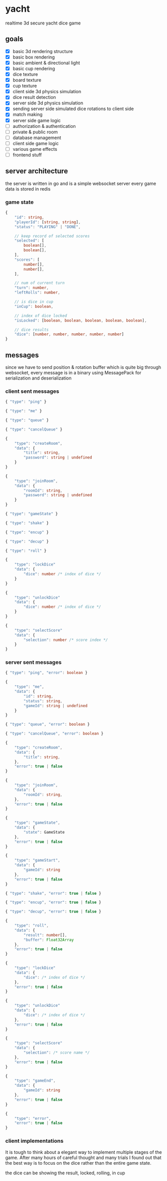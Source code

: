 # yacht

realtime 3d secure yacht dice game

## goals

- [x] basic 3d rendering structure
- [x] basic box rendering
- [x] basic ambient & directional light
- [x] basic cup rendering
- [x] dice texture
- [x] board texture
- [x] cup texture
- [x] client side 3d physics simulation
- [x] dice result detection
- [x] server side 3d physics simulation
- [x] sending server side simulated dice rotations to client side
- [x] match making
- [x] server side game logic
- [ ] authorization & authentication
- [ ] private & public room
- [ ] database management
- [ ] client side game logic
- [ ] various game effects
- [ ] frontend stuff

## server architecture 

the server is written in go and is a simple websocket server
every game data is stored in redis

### game state

```typescript
{
    "id": string,
    "playerId": [string, string],
    "status": "PLAYING" | "DONE",

    // keep record of selected scores
    "selected": [
        boolean[],
        boolean[],
    ],
    "scores": [
        number[],
        number[],
    ],

    // num of current turn
    "turn": number,
    "leftRolls": number,

    // is dice in cup
    "inCup": boolean,

    // index of dice locked
    "isLocked": [boolean, boolean, boolean, boolean, boolean],

    // dice results
    "dice": [number, number, number, number, number]
}
```

## messages

since we have to send position & rotation buffer which is quite big through websocket,
every message is in a binary using MessagePack for serialization and deserialization

### client sent messages

```typescript
{ "type": "ping" }

{ "type": "me" }

{ "type": "queue" }

{ "type": "cancelQueue" }

{ 
    "type": "createRoom", 
    "data": {
        "title": string, 
        "password": string | undefined 
    }
}

{ 
    "type": "joinRoom", 
    "data": {
        "roomId": string, 
        "password": string | undefined 
    }
}

{ "type": "gameState" }

{ "type": "shake" }

{ "type": "encup" }

{ "type": "decup" }

{ "type": "roll" }

{
    "type": "lockDice"
    "data": {
        "dice": number /* index of dice */
    }
}

{
    "type": "unlockDice"
    "data": {
        "dice": number /* index of dice */
    }
}

{
    "type": "selectScore"
    "data": {
        "selection": number /* score index */
    }
}
```

### server sent messages

```typescript
{ "type": "ping", "error": boolean }

{ 
    "type": "me", 
    "data": {
        "id": string,
        "status": string,
        "gameId": string | undefined
    }
}

{ "type": "queue", "error": boolean }

{ "type": "cancelQueue", "error": boolean }

{ 
    "type": "createRoom", 
    "data": {
        "title": string, 
    },
    "error": true | false
}

{ 
    "type": "joinRoom", 
    "data": {
        "roomId": string, 
    },
    "error": true | false
}

{ 
    "type": "gameState", 
    "data": {
        "state": GameState 
    },
    "error": true | false
}

{
    "type": "gameStart",
    "data": {
        "gameId": string
    },
    "error": true | false
}

{ "type": "shake", "error": true | false }

{ "type": "encup", "error": true | false }

{ "type": "decup", "error": true | false }

{ 
    "type": "roll", 
    "data": {
        "result": number[],
        "buffer": Float32Array 
    },
    "error": true | false
}

{
    "type": "lockDice"
    "data": {
        "dice": /* index of dice */
    },
    "error": true | false
}

{
    "type": "unlockDice"
    "data": {
        "dice": /* index of dice */
    },
    "error": true | false
}

{
    "type": "selectScore"
    "data": {
        "selection": /* score name */
    },
    "error": true | false
}

{
    "type": "gameEnd",
    "data": {
        "gameId": string
    },
    "error": true | false
}

{
    "type": "error",
    "error": true | false
}
```

### client implementations

It is tough to think about a elegant way to implement multiple stages of the game. 
After many hours of careful thought and many trials I found out that
the best way is to focus on the dice rather than the entire game state.

the dice can be showing the result, locked, rolling, in cup
